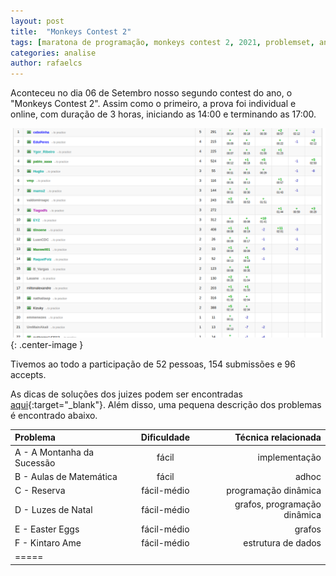 ```yaml
---
layout: post
title:  "Monkeys Contest 2"
tags: [maratona de programação, monkeys contest 2, 2021, problemset, analise]
categories: analise
author: rafaelcs
---
```


Aconteceu no dia 06 de Setembro nosso segundo contest do ano, o "Monkeys Contest 2". Assim como o primeiro, a prova foi individual e online, com duração de 3 horas, iniciando as 14:00 e terminando as 17:00.

![Scoreboard Monkeys Contest 2](/_assets/images/monkeyscontest2standings.png){: .center-image }

Tivemos ao todo a participação de 52 pessoas, 154 submissões e 96 accepts.

As dicas de soluções dos juizes podem ser encontradas [aqui][solucoes-juizes]{:target="_blank"}. Além disso, uma pequena descrição dos problemas é encontrado abaixo.

| Problema                              | Dificuldade   | Técnica relacionada                                   |
|:--------------------------------------|:-------------:|------------------------------------------------------:|
|A - A Montanha da Sucessão             | fácil         | implementação                                         |
|B - Aulas de Matemática                | fácil         | adhoc                                                 |
|C - Reserva                            | fácil-médio   | programação dinâmica                                  |
|D - Luzes de Natal                     | fácil-médio   | grafos, programação dinâmica                          |
|E - Easter Eggs                        | fácil-médio   | grafos                                                |
|F - Kintaro Ame                        | fácil-médio   | estrutura de dados                                    |
|=====

[resultados]: https://codeforces.com/gym/342968/standings
[solucoes-juizes]: https://github.com/gustav0leal/MonkeysII
[cebolinha]: https://codeforces.com/profile/cebolinha
